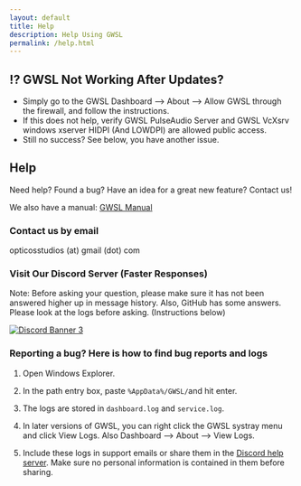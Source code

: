 ```yaml
---
layout: default
title: Help
description: Help Using GWSL
permalink: /help.html
---
```

## ⁉ GWSL Not Working After Updates?
* Simply go to the GWSL Dashboard --> About --> Allow GWSL through the firewall, and follow the instructions.
* If this does not help, verify GWSL PulseAudio Server and GWSL VcXsrv windows xserver HIDPI (And LOWDPI) are allowed public access.
* Still no success? See below, you have another issue.

## Help

Need help? Found a bug? Have an idea for a great new feature? Contact us!

We also have a manual:
[GWSL Manual](./tutorials/manual.html)


### Contact us by email

opticosstudios (at) gmail (dot) com

### Visit Our Discord Server (Faster Responses)

Note: Before asking your question, please make sure it has not been answered higher up in message history. Also, GitHub has some answers. Please look at the logs before asking. (Instructions below)

[![Discord Banner 3](https://discord.com/api/guilds/618185330289541130/widget.png?style=banner3)](https://discord.gg/VkvNgkH)


### Reporting a bug? Here is how to find bug reports and logs

1.  Open Windows Explorer.

2.  In the path entry box, paste ```%AppData%/GWSL/```and hit enter.

3.  The logs are stored in ```dashboard.log``` and ```service.log```.

4.  In later versions of GWSL, you can right click the GWSL systray menu and click View Logs. Also Dashboard --> About --> View Logs.

5.  Include these logs in support emails or share them in the [Discord help server](https://discord.gg/VkvNgkH). Make sure no personal information is contained in them before sharing.


